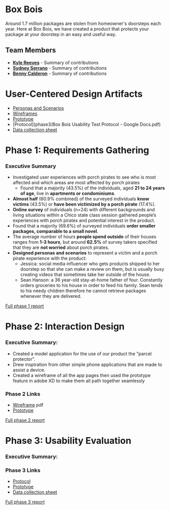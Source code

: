 # Box Bois

Around 1.7 million packages are stolen from homeowner's doorsteps each year. Here at Box Bois, we have created a product that protects your package at your doorstep in an easy and useful way.

## Team Members

* [**Kyle Reeves**](https://usabilityengineering.github.io/ux-portfolio-KyleNoCompile/) - Summary of contributions
* [**Sydney Serrano**](https://usabilityengineering.github.io/ux-portfolio-szserrano/) - Summary of contributions
* [**Benny Calderon**](https://usabilityengineering.github.io/bennys-ux-portfolio/) - Summary of contributions

# User-Centered Design Artifacts

* [Personas and Scenarios](personas-scenarios.md)
* [Wireframes](phase2/Box_Bois.pdf)
* [Prototype](https://xd.adobe.com/view/16f6dd48-460d-4102-acb4-25a29a98c989-43a5/?fullscreen) 
* [Protocol](phase3/Box Bois Usability Test Protocol - Google Docs.pdf)
* [Data collection sheet](https://docs.google.com/spreadsheets/d/1MjsM1fVdNqtomzDAQW_QMf9lI9NFl82loGBwy3lTQrc/edit?usp=sharing)




# Phase 1: Requirements Gathering


### Executive Summary
- Investigated user experiences with porch pirates to see who is most affected and which areas are most affected by porch pirates
   - Found that a majority (43.5%) of the individuals, aged **21 to 24 years of age**, live in **apartments or condominiums**.
- **Almost half** (60.9% combined) of the surveyed individuals **know victims** (43.5%) or **have been victimized by a porch pirate** (17.4%).
- **Online survey** of individuals (n=24) with different backgrounds and living situations within a Chico state class session gathered people’s experiences with porch pirates and potential interest in the product.
- Found that a majority (69.6%) of surveyed individuals **order smaller packages, comparable to a small novel**.
- The average number of hours **people spend outside** of their houses ranges from **1-3 hours**, but around **62.5%** of survey takers specified that they are **not worried** about porch pirates.
- **Designed personas and scenarios** to represent a victim and a porch pirate experience with the product:
   - Jessica: social media influencer who gets products shipped to her doorstep so that she can make a review on them, but is usually busy creating videos that sometimes take her outside of the house.
   - Sean Hanson: a 36 year-old stay-at-home father of four. Constantly orders groceries to his house in order to feed his family. Sean tends to his needy children therefore he cannot retrieve packages whenever they are delivered.    
 
[Full phase 1 report](phase1/)

# Phase 2: Interaction Design

### Executive Summary:
  - Created a model application for the use of our product the "parcel protector".   
  - Drew inspiration from other simple phone applications that are made to assist a device.   
  - Created a wireframe of all the app pages then used the prototype feature in adobe XD to make them all path together seamlessly       

### Phase 2 Links   
* [Wireframe](phase2/Box_Bois.pdf) pdf
* [Prototype](https://xd.adobe.com/view/16f6dd48-460d-4102-acb4-25a29a98c989-43a5/?fullscreen) 



[Full phase 2 report](phase2/)

# Phase 3: Usability Evaluation

### Executive Summary:

### Phase 3 Links  
* [Protocol](phase3/Box_Bois_Usability_Test_Protocol.pdf)  
* [Prototype](https://xd.adobe.com/view/16f6dd48-460d-4102-acb4-25a29a98c989-43a5/?fullscreen)   
* [Data collection sheet](https://docs.google.com/spreadsheets/d/1MjsM1fVdNqtomzDAQW_QMf9lI9NFl82loGBwy3lTQrc/edit?usp=sharing)  

[Full phase 3 report](phase3/)
